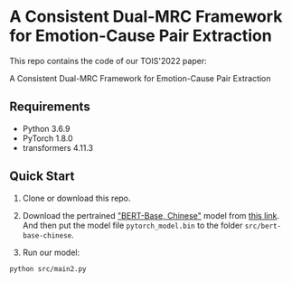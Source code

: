 # A Consistent Dual-MRC Framework for Emotion-Cause Pair Extraction
This repo contains the code of our TOIS'2022 paper:

A Consistent Dual-MRC Framework for Emotion-Cause Pair Extraction


## Requirements

- Python 3.6.9
- PyTorch 1.8.0
- transformers 4.11.3




## Quick Start

1. Clone or download this repo.

2. Download the pertrained ["BERT-Base, Chinese"](https://github.com/google-research/bert) model from [this link](https://s3.amazonaws.com/models.huggingface.co/bert/bert-base-chinese.tar.gz). And then put the model file `pytorch_model.bin` to the folder `src/bert-base-chinese`.  

3. Run our model:

```bash
python src/main2.py
```
